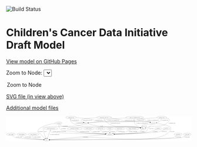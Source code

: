 <link rel='stylesheet' href="assets/style.css">
<link rel='stylesheet' href="https://unpkg.com/leaflet@1.5.1/dist/leaflet.css" integrity="sha512-xwE/Az9zrjBIphAcBb3F6JVqxf46+CDLwfLMHloNu6KEQCAWi6HcDUbeOfBIptF7tcCzusKFjFw2yuvEpDL9wQ==" crossorigin="">
<script type="text/javascript" src="https://code.jquery.com/jquery-3.2.1.min.js"></script>
<script type="text/javascript"  src="https://unpkg.com/leaflet@1.5.1/dist/leaflet.js"></script>
<script type="text/javascript" src="assets/actions.js"></script>

![Build Status](https://github.com/CBIIT/ccdi-model/actions/workflows/model-test-and-deploy.yml/badge.svg)

# Children's Cancer Data Initiative Draft Model

[View model on GitHub Pages](https://cbiit.github.io/ccdi-model/)



Zoom to Node: <select id="node_select">
  <option value="">Zoom to Node</option>
</select>
<div id="model"></div>

<p>
<a href="./model-desc/ccdi-model.svg">SVG file (in view above)</a>
<p>
<a href="./model-desc">Additional model files</a>
<div id='graph' style='display:off;'>
<svg width="2858pt" height="392pt"
 viewBox="0.00 0.00 2857.99 392.00" xmlns="http://www.w3.org/2000/svg" xmlns:xlink="http://www.w3.org/1999/xlink">
<g id="graph0" class="graph" transform="scale(1 1) rotate(0) translate(4 388)">
<title>Perl</title>
<polygon fill="#ffffff" stroke="transparent" points="-4,4 -4,-388 2853.9885,-388 2853.9885,4 -4,4"/>
<!-- single_cell_sequencing_file -->
<g id="node1" class="node">
<title>single_cell_sequencing_file</title>
<ellipse fill="none" stroke="#000000" cx="1978.1938" cy="-366" rx="137.5759" ry="18"/>
<text text-anchor="middle" x="1978.1938" y="-362.3" font-family="Times,serif" font-size="14.00" fill="#000000">single_cell_sequencing_file</text>
</g>
<!-- sample -->
<g id="node5" class="node">
<title>sample</title>
<ellipse fill="none" stroke="#000000" cx="2106.1938" cy="-192" rx="44.393" ry="18"/>
<text text-anchor="middle" x="2106.1938" y="-188.3" font-family="Times,serif" font-size="14.00" fill="#000000">sample</text>
</g>
<!-- single_cell_sequencing_file&#45;&gt;sample -->
<g id="edge37" class="edge">
<title>single_cell_sequencing_file&#45;&gt;sample</title>
<path fill="none" stroke="#000000" d="M1974.9676,-347.6969C1972.0469,-325.3916 1970.4315,-287.4169 1987.1938,-261 1996.818,-245.8324 2036.225,-224.6635 2067.0878,-209.7844"/>
<polygon fill="#000000" stroke="#000000" points="2068.8201,-212.8364 2076.3492,-205.3823 2065.815,-206.5142 2068.8201,-212.8364"/>
<text text-anchor="middle" x="2095.6938" y="-275.3" font-family="Times,serif" font-size="14.00" fill="#000000">of_single_cell_sequencing_file</text>
</g>
<!-- cell_line -->
<g id="node9" class="node">
<title>cell_line</title>
<ellipse fill="none" stroke="#000000" cx="2262.1938" cy="-279" rx="49.2915" ry="18"/>
<text text-anchor="middle" x="2262.1938" y="-275.3" font-family="Times,serif" font-size="14.00" fill="#000000">cell_line</text>
</g>
<!-- single_cell_sequencing_file&#45;&gt;cell_line -->
<g id="edge36" class="edge">
<title>single_cell_sequencing_file&#45;&gt;cell_line</title>
<path fill="none" stroke="#000000" d="M2068.3616,-352.2875C2090.5418,-347.0132 2113.7718,-339.8032 2134.1938,-330 2143.893,-325.3441 2143.7194,-320.0979 2153.1938,-315 2164.0681,-309.1488 2189.9571,-300.5264 2213.7758,-293.1869"/>
<polygon fill="#000000" stroke="#000000" points="2214.9124,-296.4995 2223.4582,-290.2369 2212.8723,-289.8034 2214.9124,-296.4995"/>
<text text-anchor="middle" x="2261.6938" y="-318.8" font-family="Times,serif" font-size="14.00" fill="#000000">of_single_cell_sequencing_file</text>
</g>
<!-- pdx -->
<g id="node17" class="node">
<title>pdx</title>
<ellipse fill="none" stroke="#000000" cx="1226.1938" cy="-279" rx="27.8951" ry="18"/>
<text text-anchor="middle" x="1226.1938" y="-275.3" font-family="Times,serif" font-size="14.00" fill="#000000">pdx</text>
</g>
<!-- single_cell_sequencing_file&#45;&gt;pdx -->
<g id="edge35" class="edge">
<title>single_cell_sequencing_file&#45;&gt;pdx</title>
<path fill="none" stroke="#000000" d="M1851.3893,-358.9283C1743.9071,-352.3113 1598.3855,-341.7108 1541.1938,-330 1520.5405,-325.7709 1516.7341,-319.7477 1496.1938,-315 1414.7246,-296.1692 1316.9897,-286.1769 1264.3243,-281.7971"/>
<polygon fill="#000000" stroke="#000000" points="1264.3506,-278.2879 1254.1011,-280.9708 1263.7866,-285.2652 1264.3506,-278.2879"/>
<text text-anchor="middle" x="1649.6938" y="-318.8" font-family="Times,serif" font-size="14.00" fill="#000000">of_single_cell_sequencing_file</text>
</g>
<!-- study_admin -->
<g id="node2" class="node">
<title>study_admin</title>
<ellipse fill="none" stroke="#000000" cx="70.1938" cy="-105" rx="70.3881" ry="18"/>
<text text-anchor="middle" x="70.1938" y="-101.3" font-family="Times,serif" font-size="14.00" fill="#000000">study_admin</text>
</g>
<!-- study -->
<g id="node10" class="node">
<title>study</title>
<ellipse fill="none" stroke="#000000" cx="621.1938" cy="-18" rx="36.2938" ry="18"/>
<text text-anchor="middle" x="621.1938" y="-14.3" font-family="Times,serif" font-size="14.00" fill="#000000">study</text>
</g>
<!-- study_admin&#45;&gt;study -->
<g id="edge7" class="edge">
<title>study_admin&#45;&gt;study</title>
<path fill="none" stroke="#000000" d="M87.814,-87.5469C100.8402,-75.8314 119.6433,-61.2592 139.1938,-54 179.3384,-39.094 461.9198,-25.0704 574.7889,-19.9992"/>
<polygon fill="#000000" stroke="#000000" points="575.0168,-23.4926 584.851,-19.5507 574.705,-16.4996 575.0168,-23.4926"/>
<text text-anchor="middle" x="195.6938" y="-57.8" font-family="Times,serif" font-size="14.00" fill="#000000">of_study_admin</text>
</g>
<!-- study_funding -->
<g id="node3" class="node">
<title>study_funding</title>
<ellipse fill="none" stroke="#000000" cx="236.1938" cy="-105" rx="77.1866" ry="18"/>
<text text-anchor="middle" x="236.1938" y="-101.3" font-family="Times,serif" font-size="14.00" fill="#000000">study_funding</text>
</g>
<!-- study_funding&#45;&gt;study -->
<g id="edge24" class="edge">
<title>study_funding&#45;&gt;study</title>
<path fill="none" stroke="#000000" d="M243.778,-86.8034C249.5436,-75.385 258.6368,-61.4576 271.1938,-54 296.738,-38.8294 485.5908,-25.9257 574.7872,-20.6049"/>
<polygon fill="#000000" stroke="#000000" points="575.1204,-24.0914 584.8971,-20.0088 574.7084,-17.1035 575.1204,-24.0914"/>
<text text-anchor="middle" x="333.1938" y="-57.8" font-family="Times,serif" font-size="14.00" fill="#000000">of_study_funding</text>
</g>
<!-- study_personnel -->
<g id="node4" class="node">
<title>study_personnel</title>
<ellipse fill="none" stroke="#000000" cx="418.1938" cy="-105" rx="87.1846" ry="18"/>
<text text-anchor="middle" x="418.1938" y="-101.3" font-family="Times,serif" font-size="14.00" fill="#000000">study_personnel</text>
</g>
<!-- study_personnel&#45;&gt;study -->
<g id="edge28" class="edge">
<title>study_personnel&#45;&gt;study</title>
<path fill="none" stroke="#000000" d="M405.2286,-86.7465C399.4212,-76.1575 395.4318,-63.1489 403.1938,-54 414.1904,-41.0385 514.4629,-28.7678 575.1163,-22.4448"/>
<polygon fill="#000000" stroke="#000000" points="575.6297,-25.9105 585.2202,-21.4081 574.9152,-18.9471 575.6297,-25.9105"/>
<text text-anchor="middle" x="472.6938" y="-57.8" font-family="Times,serif" font-size="14.00" fill="#000000">of_study_personnel</text>
</g>
<!-- participant -->
<g id="node15" class="node">
<title>participant</title>
<ellipse fill="none" stroke="#000000" cx="1595.1938" cy="-105" rx="62.2891" ry="18"/>
<text text-anchor="middle" x="1595.1938" y="-101.3" font-family="Times,serif" font-size="14.00" fill="#000000">participant</text>
</g>
<!-- sample&#45;&gt;participant -->
<g id="edge11" class="edge">
<title>sample&#45;&gt;participant</title>
<path fill="none" stroke="#000000" d="M2089.3883,-175.3352C2076.3308,-163.5184 2057.1382,-148.4818 2037.1938,-141 1971.5514,-116.3753 1775.6004,-108.5673 1667.974,-106.1116"/>
<polygon fill="#000000" stroke="#000000" points="1667.9156,-102.6096 1657.8416,-105.8903 1667.7627,-109.6079 1667.9156,-102.6096"/>
<text text-anchor="middle" x="2099.6938" y="-144.8" font-family="Times,serif" font-size="14.00" fill="#000000">of_sample</text>
</g>
<!-- clinical_measure_file -->
<g id="node6" class="node">
<title>clinical_measure_file</title>
<ellipse fill="none" stroke="#000000" cx="686.1938" cy="-192" rx="108.5808" ry="18"/>
<text text-anchor="middle" x="686.1938" y="-188.3" font-family="Times,serif" font-size="14.00" fill="#000000">clinical_measure_file</text>
</g>
<!-- clinical_measure_file&#45;&gt;study -->
<g id="edge25" class="edge">
<title>clinical_measure_file&#45;&gt;study</title>
<path fill="none" stroke="#000000" d="M679.4825,-174.0343C668.0677,-143.4778 644.8073,-81.2116 631.3777,-45.2616"/>
<polygon fill="#000000" stroke="#000000" points="634.6468,-44.0108 627.8686,-35.868 628.0894,-46.4605 634.6468,-44.0108"/>
<text text-anchor="middle" x="746.1938" y="-101.3" font-family="Times,serif" font-size="14.00" fill="#000000">of_clinical_measure_file</text>
</g>
<!-- clinical_measure_file&#45;&gt;participant -->
<g id="edge27" class="edge">
<title>clinical_measure_file&#45;&gt;participant</title>
<path fill="none" stroke="#000000" d="M680.9109,-173.5709C679.0009,-162.6467 679.011,-149.3482 687.1938,-141 701.7686,-126.1304 1310.1113,-111.297 1522.7426,-106.5575"/>
<polygon fill="#000000" stroke="#000000" points="1522.9469,-110.0539 1532.8667,-106.3328 1522.7915,-103.0557 1522.9469,-110.0539"/>
<text text-anchor="middle" x="816.6938" y="-144.8" font-family="Times,serif" font-size="14.00" fill="#000000">of_clinical_measure_file_participant</text>
</g>
<!-- molecular_test -->
<g id="node7" class="node">
<title>molecular_test</title>
<ellipse fill="none" stroke="#000000" cx="1746.1938" cy="-192" rx="79.8859" ry="18"/>
<text text-anchor="middle" x="1746.1938" y="-188.3" font-family="Times,serif" font-size="14.00" fill="#000000">molecular_test</text>
</g>
<!-- molecular_test&#45;&gt;participant -->
<g id="edge34" class="edge">
<title>molecular_test&#45;&gt;participant</title>
<path fill="none" stroke="#000000" d="M1728.4901,-174.232C1717.1351,-163.5565 1701.6664,-150.2875 1686.1938,-141 1674.0029,-133.6824 1660.0576,-127.302 1646.8079,-122.0279"/>
<polygon fill="#000000" stroke="#000000" points="1647.9081,-118.7013 1637.3179,-118.3855 1645.3997,-125.2365 1647.9081,-118.7013"/>
<text text-anchor="middle" x="1771.1938" y="-144.8" font-family="Times,serif" font-size="14.00" fill="#000000">of_molecular_test</text>
</g>
<!-- sequencing_file -->
<g id="node8" class="node">
<title>sequencing_file</title>
<ellipse fill="none" stroke="#000000" cx="997.1938" cy="-366" rx="83.3857" ry="18"/>
<text text-anchor="middle" x="997.1938" y="-362.3" font-family="Times,serif" font-size="14.00" fill="#000000">sequencing_file</text>
</g>
<!-- sequencing_file&#45;&gt;sample -->
<g id="edge6" class="edge">
<title>sequencing_file&#45;&gt;sample</title>
<path fill="none" stroke="#000000" d="M988.7776,-347.7946C985.3713,-337.7158 983.268,-325.2017 988.1938,-315 1004.9742,-280.2466 1020.4887,-275.6469 1056.1938,-261 1182.7479,-209.0849 1225.7097,-237.1219 1362.1938,-228 1515.4595,-217.7565 1901.9785,-237.0047 2053.1938,-210 2056.9037,-209.3375 2060.7058,-208.4626 2064.4872,-207.4549"/>
<polygon fill="#000000" stroke="#000000" points="2065.7736,-210.7244 2074.3704,-204.5319 2063.7883,-204.0118 2065.7736,-210.7244"/>
<text text-anchor="middle" x="1122.6938" y="-275.3" font-family="Times,serif" font-size="14.00" fill="#000000">of_sequencing_file</text>
</g>
<!-- sequencing_file&#45;&gt;cell_line -->
<g id="edge5" class="edge">
<title>sequencing_file&#45;&gt;cell_line</title>
<path fill="none" stroke="#000000" d="M1078.4978,-361.9638C1163.6578,-356.9264 1291.2951,-346.856 1337.1938,-330 1348.3026,-325.9203 1347.9233,-318.6093 1359.1938,-315 1448.1009,-286.5283 2106.8854,-310.9381 2199.1938,-297 2204.6067,-296.1827 2210.2109,-295.0365 2215.7432,-293.7141"/>
<polygon fill="#000000" stroke="#000000" points="2216.7601,-297.0664 2225.5667,-291.1762 2215.0091,-290.2889 2216.7601,-297.0664"/>
<text text-anchor="middle" x="1425.6938" y="-318.8" font-family="Times,serif" font-size="14.00" fill="#000000">of_sequencing_file</text>
</g>
<!-- sequencing_file&#45;&gt;pdx -->
<g id="edge4" class="edge">
<title>sequencing_file&#45;&gt;pdx</title>
<path fill="none" stroke="#000000" d="M992.2642,-347.8975C990.4872,-337.0962 990.513,-323.8123 998.1938,-315 1001.3115,-311.423 1124.6848,-293.424 1188.6156,-284.3081"/>
<polygon fill="#000000" stroke="#000000" points="1189.3016,-287.7458 1198.709,-282.8722 1188.3157,-280.8156 1189.3016,-287.7458"/>
<text text-anchor="middle" x="1064.6938" y="-318.8" font-family="Times,serif" font-size="14.00" fill="#000000">of_sequencing_file</text>
</g>
<!-- cell_line&#45;&gt;sample -->
<g id="edge19" class="edge">
<title>cell_line&#45;&gt;sample</title>
<path fill="none" stroke="#000000" d="M2224.0588,-267.3557C2215.8979,-265.0744 2207.2944,-262.8261 2199.1938,-261 2175.4584,-255.6493 2106.9208,-261.5651 2091.1938,-243 2085.3233,-236.0702 2086.1825,-226.9321 2089.465,-218.3074"/>
<polygon fill="#000000" stroke="#000000" points="2092.6254,-219.8114 2093.7743,-209.279 2086.3081,-216.7961 2092.6254,-219.8114"/>
<text text-anchor="middle" x="2131.6938" y="-231.8" font-family="Times,serif" font-size="14.00" fill="#000000">of_cell_line</text>
</g>
<!-- cell_line&#45;&gt;study -->
<g id="edge18" class="edge">
<title>cell_line&#45;&gt;study</title>
<path fill="none" stroke="#000000" d="M2309.7748,-273.7895C2379.7715,-265.0335 2505.1525,-244.8208 2532.1938,-210 2542.0074,-197.363 2539.7104,-188.1245 2532.1938,-174 2400.0582,74.2968 1552.8942,-71.8431 1272.1938,-54 1045.6177,-39.5974 774.4665,-25.6648 667.6695,-20.3067"/>
<polygon fill="#000000" stroke="#000000" points="667.7176,-16.8048 657.5551,-19.8002 667.3675,-23.796 667.7176,-16.8048"/>
<text text-anchor="middle" x="2557.6938" y="-144.8" font-family="Times,serif" font-size="14.00" fill="#000000">of_cell_line</text>
</g>
<!-- cell_line&#45;&gt;participant -->
<g id="edge20" class="edge">
<title>cell_line&#45;&gt;participant</title>
<path fill="none" stroke="#000000" d="M2244.6358,-261.8646C2230.8289,-248.1677 2211.3019,-228.2982 2195.1938,-210 2169.2807,-180.5638 2174.9447,-159.1754 2140.1938,-141 2099.3604,-119.6434 1806.3105,-109.9634 1667.6124,-106.5409"/>
<polygon fill="#000000" stroke="#000000" points="1667.5779,-103.0392 1657.496,-106.2957 1667.4082,-110.0371 1667.5779,-103.0392"/>
<text text-anchor="middle" x="2235.6938" y="-188.3" font-family="Times,serif" font-size="14.00" fill="#000000">of_cell_line</text>
</g>
<!-- methylation_array_file -->
<g id="node11" class="node">
<title>methylation_array_file</title>
<ellipse fill="none" stroke="#000000" cx="1507.1938" cy="-366" rx="115.8798" ry="18"/>
<text text-anchor="middle" x="1507.1938" y="-362.3" font-family="Times,serif" font-size="14.00" fill="#000000">methylation_array_file</text>
</g>
<!-- methylation_array_file&#45;&gt;sample -->
<g id="edge2" class="edge">
<title>methylation_array_file&#45;&gt;sample</title>
<path fill="none" stroke="#000000" d="M1507.6332,-347.5196C1508.8935,-336.5761 1512.3389,-323.2754 1521.1938,-315 1697.2742,-150.4417 1820.1904,-271.5887 2053.1938,-210 2056.5363,-209.1165 2059.9734,-208.1309 2063.4143,-207.0886"/>
<polygon fill="#000000" stroke="#000000" points="2064.5689,-210.3944 2073.046,-204.0391 2062.4559,-203.7209 2064.5689,-210.3944"/>
<text text-anchor="middle" x="1680.6938" y="-275.3" font-family="Times,serif" font-size="14.00" fill="#000000">of_methylation_array_file</text>
</g>
<!-- methylation_array_file&#45;&gt;cell_line -->
<g id="edge1" class="edge">
<title>methylation_array_file&#45;&gt;cell_line</title>
<path fill="none" stroke="#000000" d="M1603.2039,-355.8954C1650.2435,-350.0164 1707.5299,-341.4715 1758.1938,-330 1779.9927,-325.0642 1784.1818,-318.8766 1806.1938,-315 1978.3934,-284.6731 2026.6343,-325.2079 2199.1938,-297 2204.5262,-296.1283 2210.0487,-294.9604 2215.5073,-293.6362"/>
<polygon fill="#000000" stroke="#000000" points="2216.4109,-297.0177 2225.2086,-291.1141 2214.6496,-290.2429 2216.4109,-297.0177"/>
<text text-anchor="middle" x="1897.6938" y="-318.8" font-family="Times,serif" font-size="14.00" fill="#000000">of_methylation_array_file</text>
</g>
<!-- methylation_array_file&#45;&gt;pdx -->
<g id="edge3" class="edge">
<title>methylation_array_file&#45;&gt;pdx</title>
<path fill="none" stroke="#000000" d="M1394.1201,-361.9285C1297.0403,-357.2365 1170.2456,-347.7721 1154.1938,-330 1138.8985,-313.0656 1165.7847,-298.5702 1190.94,-289.4096"/>
<polygon fill="#000000" stroke="#000000" points="1192.0796,-292.719 1200.4047,-286.1659 1189.8101,-286.097 1192.0796,-292.719"/>
<text text-anchor="middle" x="1245.6938" y="-318.8" font-family="Times,serif" font-size="14.00" fill="#000000">of_methylation_array_file</text>
</g>
<!-- family_relationship -->
<g id="node12" class="node">
<title>family_relationship</title>
<ellipse fill="none" stroke="#000000" cx="1944.1938" cy="-192" rx="100.1823" ry="18"/>
<text text-anchor="middle" x="1944.1938" y="-188.3" font-family="Times,serif" font-size="14.00" fill="#000000">family_relationship</text>
</g>
<!-- family_relationship&#45;&gt;participant -->
<g id="edge32" class="edge">
<title>family_relationship&#45;&gt;participant</title>
<path fill="none" stroke="#000000" d="M1914.8667,-174.7385C1894.341,-163.4223 1865.917,-149.2465 1839.1938,-141 1782.5641,-123.5246 1715.847,-114.4225 1666.5026,-109.7477"/>
<polygon fill="#000000" stroke="#000000" points="1666.5223,-106.2352 1656.2466,-108.816 1665.8889,-113.2065 1666.5223,-106.2352"/>
<text text-anchor="middle" x="1953.6938" y="-144.8" font-family="Times,serif" font-size="14.00" fill="#000000">of_family_relationship</text>
</g>
<!-- diagnosis -->
<g id="node13" class="node">
<title>diagnosis</title>
<ellipse fill="none" stroke="#000000" cx="2340.1938" cy="-192" rx="54.6905" ry="18"/>
<text text-anchor="middle" x="2340.1938" y="-188.3" font-family="Times,serif" font-size="14.00" fill="#000000">diagnosis</text>
</g>
<!-- diagnosis&#45;&gt;participant -->
<g id="edge12" class="edge">
<title>diagnosis&#45;&gt;participant</title>
<path fill="none" stroke="#000000" d="M2308.1609,-177.3003C2280.277,-165.2472 2238.4415,-148.9281 2200.1938,-141 2100.4327,-120.3211 1805.4018,-110.3274 1667.6153,-106.6861"/>
<polygon fill="#000000" stroke="#000000" points="1667.6596,-103.1862 1657.5719,-106.4246 1667.4774,-110.1838 1667.6596,-103.1862"/>
<text text-anchor="middle" x="2295.6938" y="-144.8" font-family="Times,serif" font-size="14.00" fill="#000000">of_diagnosis</text>
</g>
<!-- follow_up -->
<g id="node14" class="node">
<title>follow_up</title>
<ellipse fill="none" stroke="#000000" cx="2468.1938" cy="-192" rx="55.4913" ry="18"/>
<text text-anchor="middle" x="2468.1938" y="-188.3" font-family="Times,serif" font-size="14.00" fill="#000000">follow_up</text>
</g>
<!-- follow_up&#45;&gt;participant -->
<g id="edge21" class="edge">
<title>follow_up&#45;&gt;participant</title>
<path fill="none" stroke="#000000" d="M2439.0575,-176.6702C2414.5,-164.5789 2378.048,-148.539 2344.1938,-141 2279.4068,-126.5726 1842.5115,-112.2855 1667.489,-107.0711"/>
<polygon fill="#000000" stroke="#000000" points="1667.4456,-103.5683 1657.3462,-106.7703 1667.2381,-110.5653 1667.4456,-103.5683"/>
<text text-anchor="middle" x="2434.1938" y="-144.8" font-family="Times,serif" font-size="14.00" fill="#000000">of_follow_up</text>
</g>
<!-- participant&#45;&gt;study -->
<g id="edge17" class="edge">
<title>participant&#45;&gt;study</title>
<path fill="none" stroke="#000000" d="M1535.3668,-99.6561C1356.3334,-83.6644 827.3071,-36.4105 667.4556,-22.1322"/>
<polygon fill="#000000" stroke="#000000" points="667.302,-18.6046 657.0303,-21.201 666.6792,-25.5769 667.302,-18.6046"/>
<text text-anchor="middle" x="1217.6938" y="-57.8" font-family="Times,serif" font-size="14.00" fill="#000000">of_participant</text>
</g>
<!-- pathology_file -->
<g id="node16" class="node">
<title>pathology_file</title>
<ellipse fill="none" stroke="#000000" cx="2396.1938" cy="-366" rx="76.0865" ry="18"/>
<text text-anchor="middle" x="2396.1938" y="-362.3" font-family="Times,serif" font-size="14.00" fill="#000000">pathology_file</text>
</g>
<!-- pathology_file&#45;&gt;sample -->
<g id="edge10" class="edge">
<title>pathology_file&#45;&gt;sample</title>
<path fill="none" stroke="#000000" d="M2463.6756,-357.6334C2497.0944,-350.5366 2527.0478,-337.7276 2510.1938,-315 2414.4704,-185.917 2317.8241,-257.1497 2164.1938,-210 2159.94,-208.6945 2155.5125,-207.3303 2151.0841,-205.9621"/>
<polygon fill="#000000" stroke="#000000" points="2152.043,-202.5952 2141.4553,-202.982 2149.9734,-209.2822 2152.043,-202.5952"/>
<text text-anchor="middle" x="2555.1938" y="-275.3" font-family="Times,serif" font-size="14.00" fill="#000000">of_pathology_file</text>
</g>
<!-- pathology_file&#45;&gt;cell_line -->
<g id="edge9" class="edge">
<title>pathology_file&#45;&gt;cell_line</title>
<path fill="none" stroke="#000000" d="M2392.3417,-347.7178C2389.1715,-336.8489 2383.6168,-323.557 2374.1938,-315 2358.866,-301.0809 2338.1151,-292.5404 2318.6395,-287.3013"/>
<polygon fill="#000000" stroke="#000000" points="2319.4554,-283.8977 2308.9099,-284.9186 2317.7903,-290.6968 2319.4554,-283.8977"/>
<text text-anchor="middle" x="2445.1938" y="-318.8" font-family="Times,serif" font-size="14.00" fill="#000000">of_pathology_file</text>
</g>
<!-- pathology_file&#45;&gt;pdx -->
<g id="edge8" class="edge">
<title>pathology_file&#45;&gt;pdx</title>
<path fill="none" stroke="#000000" d="M2322.2525,-361.4108C2217.8013,-354.5825 2036.5388,-341.3346 2008.1938,-330 1998.204,-326.0053 1999.293,-318.7093 1989.1938,-315 1936.5938,-295.6805 1541.1521,-299.9429 1485.1938,-297 1406.6117,-292.8673 1314.7561,-286 1264.2773,-282.0499"/>
<polygon fill="#000000" stroke="#000000" points="1264.3971,-278.5486 1254.1533,-281.2533 1263.8479,-285.527 1264.3971,-278.5486"/>
<text text-anchor="middle" x="2069.1938" y="-318.8" font-family="Times,serif" font-size="14.00" fill="#000000">of_pathology_file</text>
</g>
<!-- pdx&#45;&gt;sample -->
<g id="edge15" class="edge">
<title>pdx&#45;&gt;sample</title>
<path fill="none" stroke="#000000" d="M1251.5156,-271.3628C1291.9903,-259.5523 1373.9622,-237.2545 1445.1938,-228 1579.2375,-210.5848 1920.1711,-233.9998 2053.1938,-210 2056.9025,-209.3309 2060.7038,-208.4514 2064.4847,-207.4407"/>
<polygon fill="#000000" stroke="#000000" points="2065.7731,-210.7094 2074.3669,-204.5129 2063.7846,-203.9977 2065.7731,-210.7094"/>
<text text-anchor="middle" x="1469.1938" y="-231.8" font-family="Times,serif" font-size="14.00" fill="#000000">of_pdx</text>
</g>
<!-- pdx&#45;&gt;study -->
<g id="edge16" class="edge">
<title>pdx&#45;&gt;study</title>
<path fill="none" stroke="#000000" d="M1205.7775,-266.332C1201.7275,-264.2641 1197.4187,-262.3577 1193.1938,-261 1078.9377,-224.2832 1044.7563,-238.3617 925.1938,-228 905.4094,-226.2854 581.8778,-224.3913 568.1938,-210 557.1686,-198.4049 565.5854,-189.786 568.1938,-174 575.9024,-127.3471 595.7561,-75.8953 608.855,-45.2964"/>
<polygon fill="#000000" stroke="#000000" points="612.226,-46.3216 613.0109,-35.7559 605.8084,-43.526 612.226,-46.3216"/>
<text text-anchor="middle" x="599.1938" y="-144.8" font-family="Times,serif" font-size="14.00" fill="#000000">of_pdx</text>
</g>
<!-- therapeutic_procedure -->
<g id="node18" class="node">
<title>therapeutic_procedure</title>
<ellipse fill="none" stroke="#000000" cx="1052.1938" cy="-192" rx="117.7793" ry="18"/>
<text text-anchor="middle" x="1052.1938" y="-188.3" font-family="Times,serif" font-size="14.00" fill="#000000">therapeutic_procedure</text>
</g>
<!-- therapeutic_procedure&#45;&gt;participant -->
<g id="edge13" class="edge">
<title>therapeutic_procedure&#45;&gt;participant</title>
<path fill="none" stroke="#000000" d="M1067.5605,-174.0479C1078.6684,-162.4235 1094.7402,-148.1631 1112.1938,-141 1149.1742,-125.823 1397.7063,-113.3301 1523.1096,-107.9076"/>
<polygon fill="#000000" stroke="#000000" points="1523.5455,-111.3922 1533.3865,-107.4671 1523.2457,-104.3986 1523.5455,-111.3922"/>
<text text-anchor="middle" x="1205.1938" y="-144.8" font-family="Times,serif" font-size="14.00" fill="#000000">of_therapeutic_procedure</text>
</g>
<!-- synonym -->
<g id="node19" class="node">
<title>synonym</title>
<ellipse fill="none" stroke="#000000" cx="806.1938" cy="-279" rx="51.9908" ry="18"/>
<text text-anchor="middle" x="806.1938" y="-275.3" font-family="Times,serif" font-size="14.00" fill="#000000">synonym</text>
</g>
<!-- synonym&#45;&gt;sample -->
<g id="edge30" class="edge">
<title>synonym&#45;&gt;sample</title>
<path fill="none" stroke="#000000" d="M820.4149,-261.4857C831.2674,-249.5772 847.3538,-234.7961 865.1938,-228 926.8771,-204.5019 1988.152,-221.2503 2053.1938,-210 2056.9072,-209.3577 2060.7119,-208.4969 2064.4949,-207.4986"/>
<polygon fill="#000000" stroke="#000000" points="2065.775,-210.7704 2074.3806,-204.5903 2063.7993,-204.0549 2065.775,-210.7704"/>
<text text-anchor="middle" x="907.6938" y="-231.8" font-family="Times,serif" font-size="14.00" fill="#000000">of_synonym</text>
</g>
<!-- synonym&#45;&gt;study -->
<g id="edge31" class="edge">
<title>synonym&#45;&gt;study</title>
<path fill="none" stroke="#000000" d="M755.6061,-274.4982C698.6876,-267.6043 605.0698,-250.6408 535.1938,-210 506.3924,-193.2488 495.6533,-186.9012 483.1938,-156 480.7008,-149.817 479.8676,-146.7776 483.1938,-141 491.1427,-127.1927 501.8298,-133.0479 514.1938,-123 546.1886,-96.9984 546.2184,-82.306 576.1938,-54 581.3744,-49.1079 587.1552,-44.1516 592.8014,-39.5454"/>
<polygon fill="#000000" stroke="#000000" points="595.2544,-42.066 600.8918,-33.0955 590.8907,-36.5925 595.2544,-42.066"/>
<text text-anchor="middle" x="525.6938" y="-144.8" font-family="Times,serif" font-size="14.00" fill="#000000">of_synonym</text>
</g>
<!-- synonym&#45;&gt;participant -->
<g id="edge29" class="edge">
<title>synonym&#45;&gt;participant</title>
<path fill="none" stroke="#000000" d="M806.4961,-260.9797C807.9454,-237.1388 814.3089,-195.6158 840.1938,-174 850.7355,-165.1969 1071.5314,-142.4009 1085.1938,-141 1241.0448,-125.0195 1424.4237,-113.9619 1523.2852,-108.6355"/>
<polygon fill="#000000" stroke="#000000" points="1523.6598,-112.1205 1533.4586,-108.0915 1523.286,-105.1305 1523.6598,-112.1205"/>
<text text-anchor="middle" x="882.6938" y="-188.3" font-family="Times,serif" font-size="14.00" fill="#000000">of_synonym</text>
</g>
<!-- medical_history -->
<g id="node20" class="node">
<title>medical_history</title>
<ellipse fill="none" stroke="#000000" cx="1273.1938" cy="-192" rx="85.2851" ry="18"/>
<text text-anchor="middle" x="1273.1938" y="-188.3" font-family="Times,serif" font-size="14.00" fill="#000000">medical_history</text>
</g>
<!-- medical_history&#45;&gt;participant -->
<g id="edge23" class="edge">
<title>medical_history&#45;&gt;participant</title>
<path fill="none" stroke="#000000" d="M1285.5772,-173.8555C1294.3946,-162.4592 1307.2924,-148.5367 1322.1938,-141 1356.3293,-123.7352 1454.473,-113.9875 1523.2574,-109.1055"/>
<polygon fill="#000000" stroke="#000000" points="1523.8703,-112.5716 1533.6057,-108.3917 1523.3886,-105.5882 1523.8703,-112.5716"/>
<text text-anchor="middle" x="1390.1938" y="-144.8" font-family="Times,serif" font-size="14.00" fill="#000000">of_medical_history</text>
</g>
<!-- publication -->
<g id="node21" class="node">
<title>publication</title>
<ellipse fill="none" stroke="#000000" cx="2649.1938" cy="-105" rx="63.0888" ry="18"/>
<text text-anchor="middle" x="2649.1938" y="-101.3" font-family="Times,serif" font-size="14.00" fill="#000000">publication</text>
</g>
<!-- publication&#45;&gt;study -->
<g id="edge22" class="edge">
<title>publication&#45;&gt;study</title>
<path fill="none" stroke="#000000" d="M2629.9185,-87.6922C2615.2474,-75.7177 2593.934,-60.7662 2572.1938,-54 2478.4844,-24.8351 955.414,-18.9716 667.8336,-18.1227"/>
<polygon fill="#000000" stroke="#000000" points="667.7532,-14.6226 657.743,-18.0935 667.7328,-21.6225 667.7532,-14.6226"/>
<text text-anchor="middle" x="2652.1938" y="-57.8" font-family="Times,serif" font-size="14.00" fill="#000000">of_publication</text>
</g>
<!-- study_arm -->
<g id="node22" class="node">
<title>study_arm</title>
<ellipse fill="none" stroke="#000000" cx="2790.1938" cy="-105" rx="59.5901" ry="18"/>
<text text-anchor="middle" x="2790.1938" y="-101.3" font-family="Times,serif" font-size="14.00" fill="#000000">study_arm</text>
</g>
<!-- study_arm&#45;&gt;study -->
<g id="edge33" class="edge">
<title>study_arm&#45;&gt;study</title>
<path fill="none" stroke="#000000" d="M2769.5251,-87.9246C2753.5869,-75.8983 2730.4092,-60.7794 2707.1938,-54 2606.097,-24.4778 966.3961,-18.883 667.6956,-18.1073"/>
<polygon fill="#000000" stroke="#000000" points="667.6493,-14.6072 657.6404,-18.0817 667.6314,-21.6072 667.6493,-14.6072"/>
<text text-anchor="middle" x="2786.6938" y="-57.8" font-family="Times,serif" font-size="14.00" fill="#000000">of_study_arm</text>
</g>
<!-- radiology_file -->
<g id="node23" class="node">
<title>radiology_file</title>
<ellipse fill="none" stroke="#000000" cx="1450.1938" cy="-192" rx="73.387" ry="18"/>
<text text-anchor="middle" x="1450.1938" y="-188.3" font-family="Times,serif" font-size="14.00" fill="#000000">radiology_file</text>
</g>
<!-- radiology_file&#45;&gt;participant -->
<g id="edge14" class="edge">
<title>radiology_file&#45;&gt;participant</title>
<path fill="none" stroke="#000000" d="M1454.3528,-173.6252C1457.7168,-162.7214 1463.5298,-149.4254 1473.1938,-141 1482.8984,-132.5392 1509.0731,-124.3171 1534.7009,-117.8717"/>
<polygon fill="#000000" stroke="#000000" points="1535.5747,-121.2613 1544.4607,-115.4916 1533.9162,-114.4606 1535.5747,-121.2613"/>
<text text-anchor="middle" x="1532.1938" y="-144.8" font-family="Times,serif" font-size="14.00" fill="#000000">of_radiology_file</text>
</g>
<!-- exposure -->
<g id="node24" class="node">
<title>exposure</title>
<ellipse fill="none" stroke="#000000" cx="1595.1938" cy="-192" rx="53.0913" ry="18"/>
<text text-anchor="middle" x="1595.1938" y="-188.3" font-family="Times,serif" font-size="14.00" fill="#000000">exposure</text>
</g>
<!-- exposure&#45;&gt;participant -->
<g id="edge26" class="edge">
<title>exposure&#45;&gt;participant</title>
<path fill="none" stroke="#000000" d="M1595.1938,-173.9735C1595.1938,-162.1918 1595.1938,-146.5607 1595.1938,-133.1581"/>
<polygon fill="#000000" stroke="#000000" points="1598.6939,-133.0033 1595.1938,-123.0034 1591.6939,-133.0034 1598.6939,-133.0033"/>
<text text-anchor="middle" x="1638.6938" y="-144.8" font-family="Times,serif" font-size="14.00" fill="#000000">of_exposure</text>
</g>
</g>
</svg>
</div>
